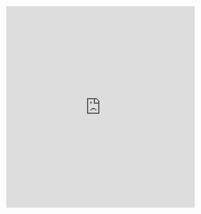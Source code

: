 <iframe width="100%" height="541.25" src="https://app.powerbi.com/reportEmbed?reportId=1ea94f54-0e53-427c-9e80-83eb30493c9d&autoAuth=true&ctid=889f1527-d836-4aa7-b318-23af01510d1b&config=eyJjbHVzdGVyVXJsIjoiaHR0cHM6Ly93YWJpLXdlc3QtZXVyb3BlLWUtcHJpbWFyeS1yZWRpcmVjdC5hbmFseXNpcy53aW5kb3dzLm5ldC8ifQ%3D%3D" frameborder="0" allowFullScreen="true"></iframe>
